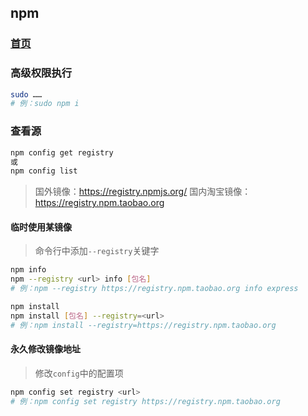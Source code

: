## npm

<link rel="stylesheet" href="css/base.css">

### [首页](/)

### 高级权限执行

``` sh
sudo ……
# 例：sudo npm i
```

### 查看源

``` sh
npm config get registry
或
npm config list
```

> 国外镜像：https://registry.npmjs.org/
> 国内淘宝镜像：https://registry.npm.taobao.org

#### 临时使用某镜像

> 命令行中添加`--registry`关键字

``` sh
npm info
npm --registry <url> info [包名]
# 例：npm --registry https://registry.npm.taobao.org info express

npm install
npm install [包名] --registry=<url>
# 例：npm install --registry=https://registry.npm.taobao.org
```

#### 永久修改镜像地址

> 修改`config`中的配置项

``` sh
npm config set registry <url>
# 例：npm config set registry https://registry.npm.taobao.org
```